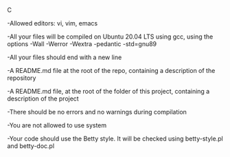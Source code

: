C

-Allowed editors: vi, vim, emacs

-All your files will be compiled on Ubuntu 20.04 LTS using gcc, using the options -Wall -Werror -Wextra -pedantic -std=gnu89

-All your files should end with a new line

-A README.md file at the root of the repo, containing a description of the repository

-A README.md file, at the root of the folder of this project, containing a description of the project

-There should be no errors and no warnings during compilation

-You are not allowed to use system

-Your code should use the Betty style. It will be checked using betty-style.pl and betty-doc.pl
